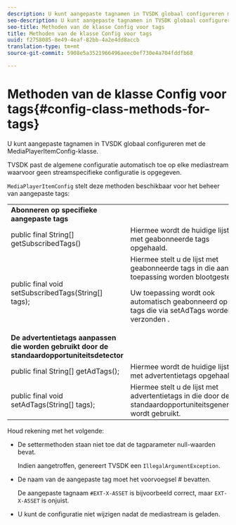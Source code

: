 ```yaml
---
description: U kunt aangepaste tagnamen in TVSDK globaal configureren met de MediaPlayerItemConfig-klasse.
seo-description: U kunt aangepaste tagnamen in TVSDK globaal configureren met de MediaPlayerItemConfig-klasse.
seo-title: Methoden van de klasse Config voor tags
title: Methoden van de klasse Config voor tags
uuid: f2758085-8e49-4eaf-82bb-4a2e4dd8accb
translation-type: tm+mt
source-git-commit: 5908e5a3521966496aeec0ef730e4a704fddfb68

---
```



# Methoden van de klasse Config voor tags{#config-class-methods-for-tags}

U kunt aangepaste tagnamen in TVSDK globaal configureren met de MediaPlayerItemConfig-klasse.

TVSDK past de algemene configuratie automatisch toe op elke mediastream waarvoor geen streamspecifieke configuratie is opgegeven.

`MediaPlayerItemConfig` stelt deze methoden beschikbaar voor het beheer van aangepaste tags:

<table id="table_B37A6C75270D47BC99258F2884AD6905"> 
 <tbody> 
  <tr> 
   <td colname="col1"> <b>Abonneren op specifieke aangepaste tags</b> </td> 
   <td colname="col2"> </td> 
  </tr> 
  <tr> 
   <td colname="col1"> <span class="codeph"> public final String[] getSubscribedTags() </span> </td> 
   <td colname="col2"> Hiermee wordt de huidige lijst met geabonneerde tags opgehaald. </td> 
  </tr> 
  <tr> 
   <td colname="col1"> <span class="codeph"> public final void setSubscribedTags(String[] tags); </span> </td> 
   <td colname="col2"> Hiermee stelt u de lijst met geabonneerde tags in die aan de toepassing worden blootgesteld. <p>Uw toepassing wordt ook automatisch geabonneerd op alle tags die via <span class="codeph"> setAdTags worden verzonden </span>. </p> </td> 
  </tr> 
  <tr> 
   <td colname="col1"> <b>De advertentietags aanpassen die worden gebruikt door de standaardopportuniteitsdetector</b> </td> 
   <td colname="col2"> </td> 
  </tr> 
  <tr> 
   <td colname="col1"> <span class="codeph"> public final String[] getAdTags(); </span> </td> 
   <td colname="col2"> Hiermee wordt de huidige lijst met advertentietags opgehaald. </td> 
  </tr> 
  <tr> 
   <td colname="col1"> <span class="codeph"> public final void setAdTags(String[] tags); </span> </td> 
   <td colname="col2"> Hiermee stelt u de lijst met advertentietags in die door de standaardopportuniteitsgenerator wordt gebruikt. </td> 
  </tr> 
 </tbody> 
</table>

Houd rekening met het volgende:

* De settermethoden staan niet toe dat de tagparameter null-waarden bevat.

   Indien aangetroffen, genereert TVSDK een `IllegalArgumentException`.
* De naam van de aangepaste tag moet het voorvoegsel # bevatten.

   De aangepaste tagnaam `#EXT-X-ASSET` is bijvoorbeeld correct, maar `EXT-X-ASSET` is onjuist.
* U kunt de configuratie niet wijzigen nadat de mediastream is geladen.

